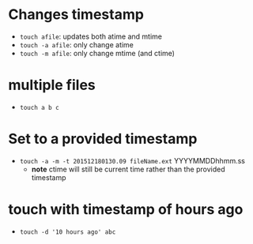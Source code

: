 # Changes timestamp
- `touch afile`: updates both atime and mtime
- `touch -a afile`: only change atime
- `touch -m afile`: only change mtime (and ctime)

# multiple files
* `touch a b c`

# Set to a provided timestamp
- `touch -a -m -t 201512180130.09 fileName.ext` YYYYMMDDhhmm.ss
  - **note** ctime will still be current time rather than the provided timestamp

# touch with timestamp of hours ago
- `touch -d '10 hours ago' abc`
